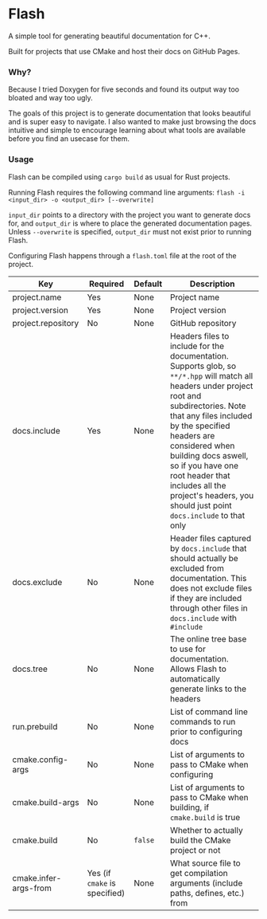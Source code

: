 # Flash

A simple tool for generating beautiful documentation for C++.

Built for projects that use CMake and host their docs on GitHub Pages.

### Why?

Because I tried Doxygen for five seconds and found its output way too bloated and way too ugly.

The goals of this project is to generate documentation that looks beautiful and is super easy to navigate. I also wanted to make just browsing the docs intuitive and simple to encourage learning about what tools are available before you find an usecase for them.

### Usage

Flash can be compiled using `cargo build` as usual for Rust projects.

Running Flash requires the following command line arguments: `flash -i <input_dir> -o <output_dir> [--overwrite]`

`input_dir` points to a directory with the project you want to generate docs for, and `output_dir` is where to place the generated documentation pages. Unless `--overwrite` is specified, `output_dir` must not exist prior to running Flash.

Configuring Flash happens through a `flash.toml` file at the root of the project.

| Key                   | Required | Default  | Description |
| --------------------- | -------- | -------- | ----------- |
| project.name          | Yes      | None     | Project name
| project.version       | Yes      | None     | Project version
| project.repository    | No       | None     | GitHub repository
| docs.include          | Yes      | None     | Headers files to include for the documentation. Supports glob, so `**/*.hpp` will match all headers under project root and subdirectories. Note that any files included by the specified headers are considered when building docs aswell, so if you have one root header that includes all the project's headers, you should just point `docs.include` to that only |
| docs.exclude          | No       | None     | Header files captured by `docs.include` that should actually be excluded from documentation. This does not exclude files if they are included through other files in `docs.include` with `#include` |
| docs.tree             | No       | None     | The online tree base to use for documentation. Allows Flash to automatically generate links to the headers |
| run.prebuild          | No       | None     | List of command line commands to run prior to configuring docs |
| cmake.config-args     | No       | None     | List of arguments to pass to CMake when configuring |
| cmake.build-args      | No       | None     | List of arguments to pass to CMake when building, if `cmake.build` is true |
| cmake.build           | No       | `false`  | Whether to actually build the CMake project or not |
| cmake.infer-args-from | Yes (if `cmake` is specified) | None | What source file to get compilation arguments (include paths, defines, etc.) from |
